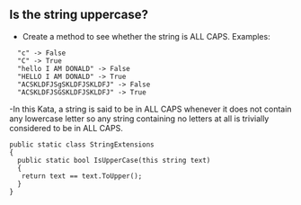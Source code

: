 ## Is the string uppercase?

- Create a method to see whether the string is ALL CAPS.
  Examples:

```CSharp
  "c" -> False
  "C" -> True
  "hello I AM DONALD" -> False
  "HELLO I AM DONALD" -> True
  "ACSKLDFJSgSKLDFJSKLDFJ" -> False
  "ACSKLDFJSGSKLDFJSKLDFJ" -> True
```
-In this Kata, a string is said to be in ALL CAPS whenever it does not contain any lowercase letter so any string containing no letters at all is trivially considered to be in ALL CAPS.

```CSharp
public static class StringExtensions
{
  public static bool IsUpperCase(this string text)
  {
   return text == text.ToUpper();
  }
}
```
